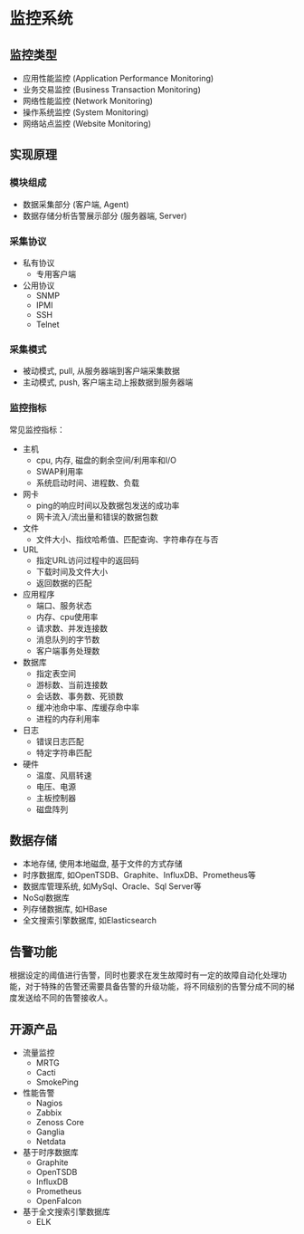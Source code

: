 # 监控系统

## 监控类型

+ 应用性能监控 (Application Performance Monitoring)
+ 业务交易监控 (Business Transaction Monitoring)
+ 网络性能监控 (Network Monitoring)
+ 操作系统监控 (System Monitoring)
+ 网络站点监控 (Website Monitoring)

## 实现原理

### 模块组成

+ 数据采集部分 (客户端, Agent)
+ 数据存储分析告警展示部分 (服务器端, Server)

### 采集协议

+ 私有协议
  + 专用客户端
+ 公用协议
  + SNMP
  + IPMI
  + SSH
  + Telnet

### 采集模式

+ 被动模式, pull, 从服务器端到客户端采集数据
+ 主动模式, push, 客户端主动上报数据到服务器端

### 监控指标

常见监控指标：
+ 主机
  + cpu, 内存, 磁盘的剩余空间/利用率和I/O
  + SWAP利用率
  + 系统启动时间、进程数、负载
+ 网卡
  + ping的响应时间以及数据包发送的成功率
  + 网卡流入/流出量和错误的数据包数
+ 文件
  + 文件大小、指纹哈希值、匹配查询、字符串存在与否
+ URL
  + 指定URL访问过程中的返回码
  + 下载时间及文件大小
  + 返回数据的匹配
+ 应用程序
  + 端口、服务状态
  + 内存、cpu使用率
  + 请求数、并发连接数
  + 消息队列的字节数
  + 客户端事务处理数
+ 数据库
  + 指定表空间
  + 游标数、当前连接数
  + 会话数、事务数、死锁数
  + 缓冲池命中率、库缓存命中率
  + 进程的内存利用率
+ 日志
  + 错误日志匹配
  + 特定字符串匹配
+ 硬件
  + 温度、风扇转速
  + 电压、电源
  + 主板控制器
  + 磁盘阵列

## 数据存储

+ 本地存储, 使用本地磁盘, 基于文件的方式存储
+ 时序数据库, 如OpenTSDB、Graphite、InfluxDB、Prometheus等
+ 数据库管理系统, 如MySql、Oracle、Sql Server等
+ NoSql数据库
+ 列存储数据库, 如HBase
+ 全文搜索引擎数据库, 如Elasticsearch

## 告警功能

根据设定的阈值进行告警，同时也要求在发生故障时有一定的故障自动化处理功能，对于特殊的告警还需要具备告警的升级功能，将不同级别的告警分成不同的梯度发送给不同的告警接收人。

## 开源产品

+ 流量监控
  + MRTG
  + Cacti
  + SmokePing
+ 性能告警
  + Nagios
  + Zabbix
  + Zenoss Core
  + Ganglia
  + Netdata
+ 基于时序数据库
  + Graphite
  + OpenTSDB
  + InfluxDB
  + Prometheus
  + OpenFalcon
+ 基于全文搜索引擎数据库
  + ELK

